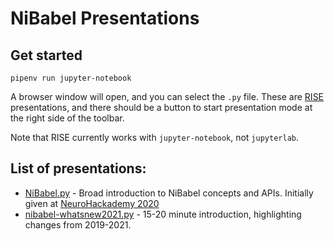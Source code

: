 # NiBabel Presentations

## Get started

```Shell
pipenv run jupyter-notebook
```

A browser window will open, and you can select the `.py` file.
These are [RISE](https://rise.readthedocs.io/en/stable/) presentations,
and there should be a button to start presentation mode at the right side of
the toolbar.

Note that RISE currently works with `jupyter-notebook`, not `jupyterlab`.

## List of presentations:

* [NiBabel.py](NiBabel.py) - Broad introduction to NiBabel concepts and APIs.
  Initially given at [NeuroHackademy 2020](https://neurohackademy.org/neurohack_year/2020/)
* [nibabel-whatsnew2021.py](nibabel-whatsnew2021.py) - 15-20 minute introduction, highlighting
  changes from 2019-2021.
